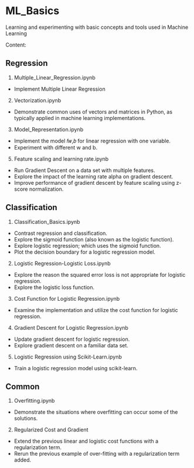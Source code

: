 # ML_Basics
Learning and experimenting with basic concepts and tools used in Machine Learning

Content:

## Regression

1. Multiple_Linear_Regression.ipynb
  * Implement Multiple Linear Regression
2. Vectorization.ipynb
  * Demonstrate common uses of vectors and matrices in Python, as typically applied in machine learning implementations.
3. Model_Representation.ipynb
  * Implement the model  𝑓𝑤,𝑏 for linear regression with one variable.
  * Experiment with different w and b.
5. Feature scaling and learning rate.ipynb
  * Run Gradient Descent on a data set with multiple features.
  * Explore the impact of the learning rate alpha on gradient descent.
  * Improve performance of gradient descent by feature scaling using z-score normalization.

## Classification

1. Classification_Basics.ipynb
  * Contrast regression and classification.
  * Explore the sigmoid function (also known as the logistic function).
  * Explore logistic regression; which uses the sigmoid function.
  * Plot the decision boundary for a logistic regression model.
2. Logistic Regression-Logistic Loss.ipynb
  * Explore the reason the squared error loss is not appropriate for logistic regression.
  * Explore the logistic loss function.
3. Cost Function for Logistic Regression.ipynb
  * Examine the implementation and utilize the cost function for logistic regression.
4. Gradient Descent for Logistic Regression.ipynb
  * Update gradient descent for logistic regression.
  * Explore gradient descent on a familiar data set.
5. Logistic Regression using Scikit-Learn.ipynb
  * Train a logistic regression model using scikit-learn.

## Common
1. Overfitting.ipynb
  * Demonstrate the situations where overfitting can occur some of the solutions.
2. Regularized Cost and Gradient
  * Extend the previous linear and logistic cost functions with a regularization term.
  * Rerun the previous example of over-fitting with a regularization term added.
    

